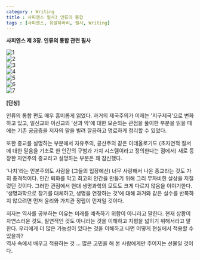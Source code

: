 ```yaml
---
category : Writing
title : 사피엔스 필사3_인류의 통합 
tags : [사피엔스, 유발하라리, 필사, Writing]
--- 
```


**사피엔스 제 3장. 인류의 통합 관련 필사**  
  
![1](https://www.dropbox.com/s/b5xyhzuk0c5naka/IMG_3993.PNG?raw=1)  
![2](https://www.dropbox.com/s/jhwh9y0je3ajks4/IMG_3994.PNG?raw=1)  
![3](https://www.dropbox.com/s/qutatjgsqahr5u0/IMG_3995.PNG?raw=1)  
![4](https://www.dropbox.com/s/5h1l9aow1k77spw/IMG_3996.PNG?raw=1)  
![5](https://www.dropbox.com/s/45qjc06akkb3qtp/IMG_3997.PNG?raw=1)  
![6](https://www.dropbox.com/s/3rb7fyp307u1vkw/IMG_3998.PNG?raw=1)  
![7](https://www.dropbox.com/s/zhg1qoxfrlv7g0e/IMG_3999.PNG?raw=1)  


**[단상]**  

인류의 통합 편도 매우 흥미롭게 읽었다. 과거의 제국주의가 이제는 '지구제국'으로 변화하고 있고, 일신교와 이신교의 '선과 악'에 대한 모순되는 관점을 풀이한 부분을 읽을 때에는 기존 궁금증을 저자의 말을 빌려 깔끔하고 명료하게 정리할 수 있었다. 

또한 종교를 설명하는 부분에서 자유주의, 공산주의 같은 이데올로기도 (초자연적 질서에 대한 믿음을 기초로 한 인간의 규범과 가치 시스템이라고 정의한다는 점에서) 새로 등장한 자연주의 종교라고 설명하는 부분은 꽤 참신했다. 

'나치'라는 인본주의도 사람을 (그들의 입장에선) 너무 사랑해서 나온 종교라는 것도 가히 충격적이다. 인간 퇴화를 막고 최고의 인간을 만들기 위해 그리 무자비한 살상을 저질렀던 것이다. 그러한 관점에서 현대 생명과학의 모토도 크게 다르지 않음을 이야기한다. '생명과학으로 장기를 대체하고, 생명을 연장하는 것'에 대해 과거와 같은 실수를 반복하지 않으려면 먼저 윤리와 가치관 정립이 먼저일 것이다.

저자는 역사를 공부하는 이유는 미래를 예측하기 위함이 아니라고 말한다. 현재 상황이 자연스러운 것도, 필연적인 것도 아니라는 것을 이해하고 지평을 넓히기 위해서라고 말한다. 우리에게 더 많은 가능성이 있다는 것을 이해하고 나면 어떻게 현실에서 적용할 수 있을까?  
역사 속에서 배우고 적용하는 것 ... 많은 고민을 해 본 사람에게만 주어지는 선물일 것이다. 